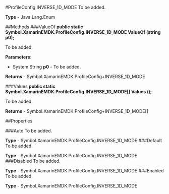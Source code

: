 #ProfileConfig.INVERSE_1D_MODE
To be added.

**Type** - Java.Lang.Enum

##Methods
###ValueOf
**public static Symbol.XamarinEMDK.ProfileConfig.INVERSE_1D_MODE ValueOf (string p0);**

To be added.

**Parameters:** 

* System.String **p0** - To be added.

**Returns** - Symbol.XamarinEMDK.ProfileConfig+INVERSE_1D_MODE

###Values
**public static Symbol.XamarinEMDK.ProfileConfig.INVERSE_1D_MODE[] Values ();**

To be added.


**Returns** - Symbol.XamarinEMDK.ProfileConfig+INVERSE_1D_MODE[]

##Properties

###Auto
To be added.

**Type** - Symbol.XamarinEMDK.ProfileConfig.INVERSE_1D_MODE
###Default
To be added.

**Type** - Symbol.XamarinEMDK.ProfileConfig.INVERSE_1D_MODE
###Disabled
To be added.

**Type** - Symbol.XamarinEMDK.ProfileConfig.INVERSE_1D_MODE
###Enabled
To be added.

**Type** - Symbol.XamarinEMDK.ProfileConfig.INVERSE_1D_MODE



